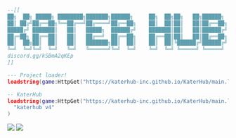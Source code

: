 ```lua
--[[
██╗  ██╗ █████╗ ████████╗███████╗██████╗     ██╗  ██╗██╗   ██╗██████╗ 
██║ ██╔╝██╔══██╗╚══██╔══╝██╔════╝██╔══██╗    ██║  ██║██║   ██║██╔══██╗
█████╔╝ ███████║   ██║   █████╗  ██████╔╝    ███████║██║   ██║██████╔╝
██╔═██╗ ██╔══██║   ██║   ██╔══╝  ██╔══██╗    ██╔══██║██║   ██║██╔══██╗
██║  ██╗██║  ██║   ██║   ███████╗██║  ██║    ██║  ██║╚██████╔╝██████╔╝
╚═╝  ╚═╝╚═╝  ╚═╝   ╚═╝   ╚══════╝╚═╝  ╚═╝    ╚═╝  ╚═╝ ╚═════╝ ╚═════╝   
discord.gg/kSBmA2qKEp
]]

--- Project loader!
loadstring(game:HttpGet("https://katerhub-inc.github.io/KaterHub/main.lua"))()
```
```lua
-- KaterHub
loadstring(game:HttpGet("https://katerhub-inc.github.io/KaterHub/main.lua"))(
  "katerhub v4"
)
```
<div align="left">
  <a href="https://github.com/Colin4President/KaterHub" target="_blank"><img src="https://img.shields.io/github/contributors/Colin4President/KaterHub"></img></a>
  <a href="https://discord.gg/kSBmA2qKEp" target="_blank"><img src="https://img.shields.io/discord/1185906126022266920?logo=discord&label=Join%20our%20Discord!&color=ba34eb">
</div>
